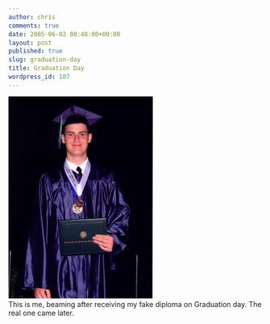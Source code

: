 ```yaml
---
author: chris
comments: true
date: 2005-06-02 00:48:00+00:00
layout: post
published: true
slug: graduation-day
title: Graduation Day
wordpress_id: 107
---
```


[![](/static/img/Graduation_Portrait.jpg)](/static/img/Graduation_Portrait.jpg)  
This is me, beaming after receiving my fake diploma on Graduation day.  The real one came later.
